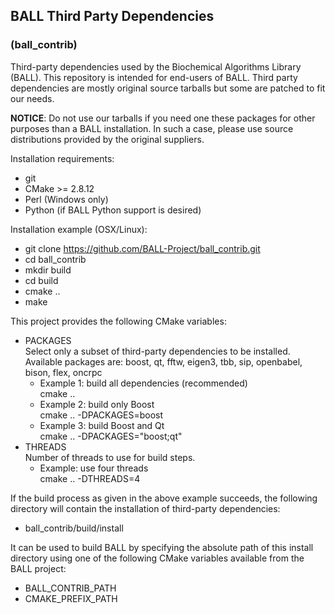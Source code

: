 ## BALL Third Party Dependencies
### (ball_contrib)

Third-party dependencies used by the Biochemical Algorithms Library (BALL). 
This repository is intended for end-users of BALL.
Third party dependencies are mostly original source tarballs but some are patched to fit our needs.

**NOTICE**: Do not use our tarballs if you need one these packages for other purposes than a BALL installation.
In such a case, please use source distributions provided by the original suppliers.

Installation requirements:  
- git 
- CMake >= 2.8.12
- Perl (Windows only)
- Python (if BALL Python support is desired)

Installation example (OSX/Linux):  
- git clone https://github.com/BALL-Project/ball_contrib.git  
- cd ball_contrib  
- mkdir build  
- cd build  
- cmake ..  
- make  

This project provides the following CMake variables:
 - PACKAGES  
   Select only a subset of third-party dependencies to be installed.  
   Available packages are: boost, qt, fftw, eigen3, tbb, sip, openbabel, bison, flex, oncrpc
   * Example 1: build all dependencies (recommended)  
     cmake ..
   * Example 2: build only Boost  
     cmake .. -DPACKAGES=boost
   * Example 3: build Boost and Qt  
     cmake .. -DPACKAGES="boost;qt"  
 - THREADS   
   Number of threads to use for build steps.  
   * Example: use four threads  
     cmake .. -DTHREADS=4  

If the build process as given in the above example succeeds, the following directory 
will contain the installation of third-party dependencies:  
- ball_contrib/build/install  

It can be used to build BALL by specifying the absolute path of this install directory using one
of the following CMake variables available from the BALL project:  
 - BALL_CONTRIB_PATH
 - CMAKE_PREFIX_PATH




